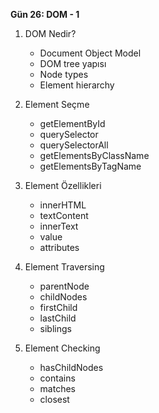 **Gün 26: DOM - 1**

1. DOM Nedir?
    
    - Document Object Model
    - DOM tree yapısı
    - Node types
    - Element hierarchy
2. Element Seçme
    
    - getElementById
    - querySelector
    - querySelectorAll
    - getElementsByClassName
    - getElementsByTagName
3. Element Özellikleri
    
    - innerHTML
    - textContent
    - innerText
    - value
    - attributes
4. Element Traversing
    
    - parentNode
    - childNodes
    - firstChild
    - lastChild
    - siblings
5. Element Checking
    
    - hasChildNodes
    - contains
    - matches
    - closest


